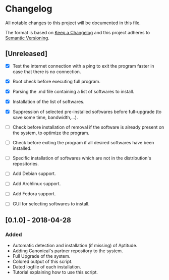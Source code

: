 # Changelog
All notable changes to this project will be documented in this file.

The format is based on [Keep a Changelog](http://keepachangelog.com/en/1.0.0/)
and this project adheres to [Semantic Versioning](http://semver.org/spec/v2.0.0.html).

## [Unreleased]
- [x] Test the internet connection with a ping to exit the program faster in case that there is no connection.
- [x] Root check before executing full program.
- [x] Parsing the .md file containing a list of softwares to install.
- [x] Installation of the list of softwares.
- [x] Suppression of selected pre-installed softwares before full-upgrade (to save some time, bandwidth,...).
- [ ] Check before installation of removal if the software is already present on the system, to optimize the program.
- [ ] Check before exiting the program if all desired softwares have been installed.
- [ ] Specific installation of softwares which are not in the distribution's repositories.
- [ ] Add Debian support.
- [ ] Add Archlinux support.
- [ ] Add Fedora support.
- [ ] GUI for selecting softwares to install.


## [0.1.0] - 2018-04-28
### Added
- Automatic detection and installation (if missing) of Aptitude.
- Adding Canonical's partner repository to the system.
- Full Upgrade of the system.
- Colored output of this script.
- Dated logfile of each installation.
- Tutorial explaining how to use this script.
